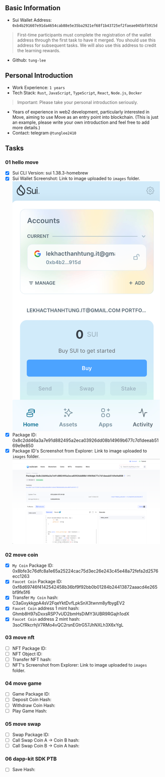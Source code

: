 ## Basic Information
- Sui Wallet Address: `0xb4b291607e91da4654cab88e5e35ba2921ef68f1b43725ef2faeae045bf5915d`
> First-time participants must complete the registration of the wallet address through the first task to have it merged. You should use this address for subsequent tasks. We will also use this address to credit the learning rewards.
- Github: `tung-lee`

## Personal Introduction
- Work Experience: `1 years`
- Tech Stack: `Rust`, `JavaScript`, `TypeScript`, `React`, `Node.js`, `Docker`
> Important: Please take your personal introduction seriously.
- Years of experience in web2 development, particularly interested in Move, aiming to use Move as an entry point into blockchain. (This is just an example, please write your own introduction and feel free to add more details.)
- Contact: telegram `@tunglee2410`

## Tasks

### 01 hello move
- [x] Sui CLI Version: sui 1.38.3-homebrew
- [x] Sui Wallet Screenshot: Link to image uploaded to `images` folder.
![Sui Wallet](./images/task1/sui-wallet.png)
- [x] Package ID: 0x8c2dd46a3a7e91d882495a2eca03926dd08b14969b677c7d1deeab5169e9e850
- [x] Package ID's Screenshot from Explorer: Link to image uploaded to `images` folder.
![Package ID](./images/task1/package-id-explorer.png)

### 02 move coin
- [x] `My Coin` Package ID: 0x8bfe3c76dfc8a1e65a25224cac75d3ec26e243c45e48a72fefa2d2576ecc1263
- [x] `Faucet Coin` Package ID: 0xf8d69746f4142542458b36bf9f92bb0b01284b24413872aaacd4e265bf9fe5f6
- [x] Transfer `My Coin` hash: C3aGxykkgpA4sV2FqeYktDvfLpkSnX3twnm8yfbygEV2
- [x] `Faucet Coin` address 1 mint hash: Ghmb8H97sDxxsRSP7vUD2bmHsDiMY3iUBR9RGajh1odX
- [x] `Faucet Coin` address 2 mint hash: 3soCfRkcrhjV7RMo4vQC2rsnEGtrG57JhNXLh3X6xYgL

### 03 move nft
- [ ] NFT Package ID:
- [ ] NFT Object ID:
- [ ] Transfer NFT hash:
- [ ] NFT's Screenshot from Explorer: Link to image uploaded to `images` folder.

### 04 move game
- [ ] Game Package ID:
- [ ] Deposit Coin Hash:
- [ ] Withdraw Coin Hash:
- [ ] Play Game Hash:

### 05 move swap
- [ ] Swap Package ID:
- [ ] Call Swap Coin A -> Coin B hash:
- [ ] Call Swap Coin B -> Coin A hash:

### 06 dapp-kit SDK PTB
- [ ] Save Hash:
